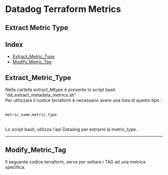 # Datadog Terraform Metrics
## Extract Metric Type

## Index
* [Extract_Metric_Type](#extractmetrictype)
* [Modify_Metric_Tag](#modifytags)


## Extract_Metric_Type

Nella cartella extract_Mtype è presente lo script bash "dd_extract_metadata_metrics.sh"<br>
Per utilizzare il codice terraform è necessario avere una lista di questo tipo : <br><br>
```
metric_name,metric_type
```
<br>
Lo script bash, utilizza l'api Datadog per estrarre la metric_type.

----

## Modify_Metric_Tag

Il seguente codice terraform, serve per settare i TAG ad una metrica specifica.
<br>
